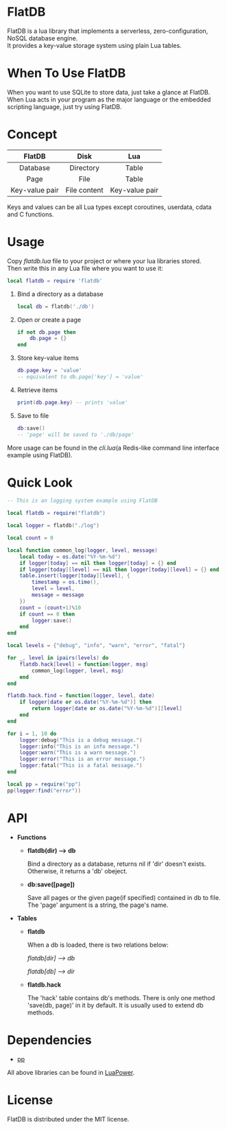 FlatDB
===========

FlatDB is a lua library that implements a serverless, zero-configuration, NoSQL database engine.<br>
It provides a key-value storage system using plain Lua tables.

When To Use FlatDB
===========

When you want to use SQLite to store data, just take a glance at FlatDB.<br>
When Lua acts in your program as the major language or the embedded scripting language, just try using FlatDB.

Concept
==========

|     FlatDB     |      Disk     |       Lua      |
|:--------------:|:-------------:|:--------------:|
| Database       | Directory     | Table          |
| Page           | File          | Table          |
| Key-value pair | File content  | Key-value pair |

Keys and values can be all Lua types except coroutines, userdata, cdata and C functions.

Usage
==========

Copy *flatdb.lua* file to your project or where your lua libraries stored.<br>
Then write this in any Lua file where you want to use it:
```lua
local flatdb = require 'flatdb'
```

1. Bind a directory as a database

    ```lua
    local db = flatdb('./db')
    ```

2. Open or create a page

    ```lua
    if not db.page then
    	db.page = {}
    end
    ```

3. Store key-value items

    ```lua
    db.page.key = 'value'
    -- equivalent to db.page['key'] = 'value'
    ```

4. Retrieve items

    ```lua
    print(db.page.key) -- prints 'value'
    ```

5. Save to file

    ```lua
    db:save()
    -- 'page' will be saved to './db/page'
    ```

More usage can be found in the *cli.lua*(a Redis-like command line interface example using FlatDB).

Quick Look
==========

```lua
-- This is an logging system example using FlatDB

local flatdb = require("flatdb")

local logger = flatdb("./log")

local count = 0

local function common_log(logger, level, message)
	local today = os.date("%Y-%m-%d")
	if logger[today] == nil then logger[today] = {} end
	if logger[today][level] == nil then logger[today][level] = {} end
	table.insert(logger[today][level], {
		timestamp = os.time(),
		level = level,
		message = message
	})
	count = (count+1)%10
	if count == 0 then
		logger:save()
	end
end

local levels = {"debug", "info", "warn", "error", "fatal"}

for _, level in ipairs(levels) do
	flatdb.hack[level] = function(logger, msg)
		common_log(logger, level, msg)
	end
end

flatdb.hack.find = function(logger, level, date)
	if logger[date or os.date("%Y-%m-%d")] then
		return logger[date or os.date("%Y-%m-%d")][level]
	end
end

for i = 1, 10 do
	logger:debug("This is a debug message.")
	logger:info("This is an info message.")
	logger:warn("This is a warn message.")
	logger:error("This is an error message.")
	logger:fatal("This is a fatal message.")
end

local pp = require("pp")
pp(logger:find("error"))

```

API
==========

- **Functions**

  - **flatdb(dir) --> db**

      Bind a directory as a database, returns nil if 'dir' doesn't exists. Otherwise, it returns a 'db' obeject.

  - **db:save([page])**

      Save all pages or the given page(if specified) contained in db to file. The 'page' argument is a string, the page's name.

- **Tables**

  - **flatdb**

      When a db is loaded, there is two relations below:

      *flatdb[dir] --> db*

      *flatdb[db] --> dir*

  - **flatdb.hack**

      The 'hack' table contains db's methods. There is only one method 'save(db, page)' in it by default.
      It is usually used to extend db methods.

Dependencies
=======

- [pp](https://github.com/luapower/pp)

All above libraries can be found in [LuaPower](https://luapower.com/).

License
=======

FlatDB is distributed under the MIT license.
